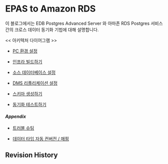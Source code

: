 # EPAS to Amazon RDS

이 블로그에서는 EDB Postgres Advanced Server 와 아마존 RDS Postgres 서비스간의 크로스 데이터 동기화 기법에 대해 설명합니다.

<< 아키텍처 다이어그램 >>

  * [PC 환경 설정](https://github.com/gnosia93/epas-to-rds/blob/main/1.local-pc.md)

  * [인프라 빌드하기](https://github.com/gnosia93/epas-to-rds/blob/main/2.infra-build.md)

  * [소스 데이터베이스 설정](https://github.com/gnosia93/epas-to-rds/blob/main/3.srcdb-config.md)

  * [DMS 리플리케이션 설정](https://github.com/gnosia93/epas-to-rds/blob/main/4.repl-task.md)

  * [스키마 생성하기](https://github.com/gnosia93/epas-to-rds/blob/main/5.schema-create.md)

  * [동기화 테스트하기]()

#### _Appendix_ ####

  * [트러블 슈팅]()

  * [데이터 타입 자동 컨버전 / 매핑]()


## Revision History ##
